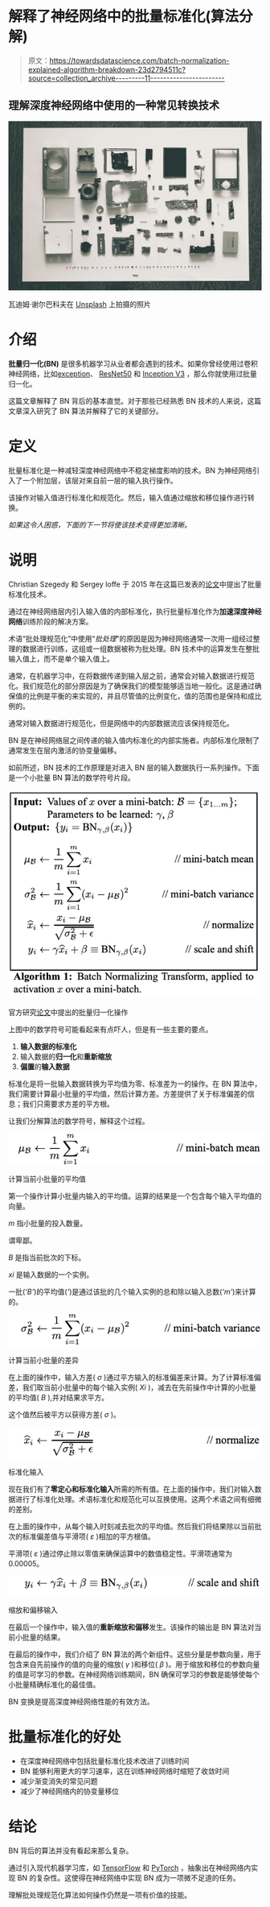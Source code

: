 # 解释了神经网络中的批量标准化(算法分解)

> 原文：<https://towardsdatascience.com/batch-normalization-explained-algorithm-breakdown-23d2794511c?source=collection_archive---------11----------------------->

## 理解深度神经网络中使用的一种常见转换技术

![](img/169cabf1457940dc5e94f7215f6bb2d4.png)

瓦迪姆·谢尔巴科夫在 [Unsplash](https://unsplash.com/s/photos/breakdown?utm_source=unsplash&utm_medium=referral&utm_content=creditCopyText) 上拍摄的照片

# 介绍

**批量归一化(BN)** 是很多机器学习从业者都会遇到的技术。如果你曾经使用过卷积神经网络，比如[exception](https://arxiv.org/abs/1610.02357)、 [ResNet50](https://www.mathworks.com/help/deeplearning/ref/resnet50.html) 和 [Inception V3](https://uk.mathworks.com/help/deeplearning/ref/inceptionv3.html) ，那么你就使用过批量归一化。

这篇文章解释了 BN 背后的基本直觉。对于那些已经熟悉 BN 技术的人来说，这篇文章深入研究了 BN 算法并解释了它的关键部分。

# 定义

批量标准化是一种减轻深度神经网络中不稳定梯度影响的技术。BN 为神经网络引入了一个附加层，该层对来自前一层的输入执行操作。

该操作对输入值进行标准化和规范化。然后，输入值通过缩放和移位操作进行转换。

*如果这令人困惑，下面的下一节将使该技术变得更加清晰。*

# 说明

Christian Szegedy 和 Sergey Ioffe 于 2015 年在这篇已发表的[论文](https://arxiv.org/abs/1502.03167)中提出了批量标准化技术。

通过在神经网络层内引入输入值的内部标准化，执行批量标准化作为**加速深度神经网络**训练阶段的解决方案。

术语“批处理规范化”中使用“*批处理*”的原因是因为神经网络通常一次用一组经过整理的数据进行训练，这组或一组数据被称为批处理。BN 技术中的运算发生在整批输入值上，而不是单个输入值上。

通常，在机器学习中，在将数据传递到输入层之前，通常会对输入数据进行规范化。我们规范化的部分原因是为了确保我们的模型能够适当地一般化。这是通过确保值的比例是平衡的来实现的，并且尽管值的比例变化，值的范围也是保持和成比例的。

通常对输入数据进行规范化，但是网络中的内部数据流应该保持规范化。

BN 是在神经网络层之间传递的输入值内标准化的内部实施者。内部标准化限制了通常发生在层内激活的协变量偏移。

如前所述，BN 技术的工作原理是对进入 BN 层的输入数据执行一系列操作。下面是一个小批量 BN 算法的数学符号片段。

![](img/6a4aa5191533d58d7709ab8aceddd582.png)

官方研究[论文](https://arxiv.org/pdf/1502.03167.pdf)中提出的批量归一化操作

上图中的数学符号可能看起来有点吓人，但是有一些主要的要点。

1.  **输入数据的标准化**
2.  输入数据的**归一化**和**重新缩放**
3.  **偏置**的**输入数据**

标准化是将一批输入数据转换为平均值为零、标准差为一的操作。在 BN 算法中，我们需要计算最小批量的平均值，然后计算方差。方差提供了关于标准偏差的信息；我们只需要求方差的平方根。

让我们分解算法的数学符号，解释这个过程。

![](img/4bea2bcc10c966e48278a41bbe6c3649.png)

计算当前小批量的平均值

第一个操作计算小批量内输入的平均值。运算的结果是一个包含每个输入平均值的向量。

*m* 指小批量的投入数量。

谓卑鄙。

*B* 是指当前批次的下标。

*xi* 是输入数据的一个实例。

一批(*‘B’*)的平均值(*’*)是通过该批的几个输入实例的总和除以输入总数(*‘m’*)来计算的。

![](img/85847c335d57a087f70a52c66d022047.png)

计算当前小批量的差异

在上面的操作中，输入方差( *σ* )通过平方输入的标准偏差来计算。为了计算标准偏差，我们取当前小批量中的每个输入实例( *Xi* )，减去在先前操作中计算的小批量的平均值( *B* ),并对结果求平方。

这个值然后被平方以获得方差( *σ* )。

![](img/af5b32913c5c26fa73719afc3fb3a12c.png)

标准化输入

现在我们有了**零定心和标准化输入**所需的所有值。在上面的操作中，我们对输入数据进行了标准化处理。术语标准化和规范化可以互换使用。这两个术语之间有细微的差别。

在上面的操作中，从每个输入时刻减去批次的平均值。然后我们将结果除以当前批次的标准偏差值与平滑项( *ε* )相加的平方根值。

平滑项( *ε* )通过停止除以零值来确保运算中的数值稳定性。平滑项通常为 0.00005。

![](img/f423bbf8027837af75e1835ca1142441.png)

缩放和偏移输入

在最后一个操作中，输入值的**重新缩放和偏移**发生。该操作的输出是 BN 算法对当前小批量的结果。

在最后的操作中，我们介绍了 BN 算法的两个新组件。这些分量是参数向量，用于包含来自先前操作的值的向量的缩放( *γ* )和移位( *β* )。用于缩放和移位的参数向量的值是可学习的参数。在神经网络训练期间，BN 确保可学习的参数是能够使每个小批量精确标准化的最佳值。

BN 变换是提高深度神经网络性能的有效方法。

# 批量标准化的好处

*   在深度神经网络中包括批量标准化技术改进了训练时间
*   BN 能够利用更大的学习速率，这在训练神经网络时缩短了收敛时间
*   减少渐变消失的常见问题
*   减少了神经网络内的协变量移位

# 结论

BN 背后的算法并没有看起来那么复杂。

通过引入现代机器学习库，如 [TensorFlow](https://www.tensorflow.org/) 和 [PyTorch](https://pytorch.org/) ，抽象出在神经网络内实现 BN 的复杂性。这使得在神经网络中实现 BN 成为一项微不足道的任务。

理解批处理规范化算法如何操作仍然是一项有价值的技能。